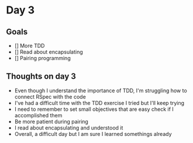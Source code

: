 # Day 3

## Goals
  * [] More TDD
  * [] Read about encapsulating
  * [] Pairing programming

## Thoughts on day 3
  * Even though I understand the importance of TDD, I'm struggling how to connect RSpec with the code
  * I've had a difficult time with the TDD exercise I tried but I'll keep trying
  * I need to remember to set small objectives that are easy check if I accomplished them
  * Be more patient during pairing
  * I read about encapsulating and understood it
  * Overall, a difficult day but I am sure I learned somethings already
